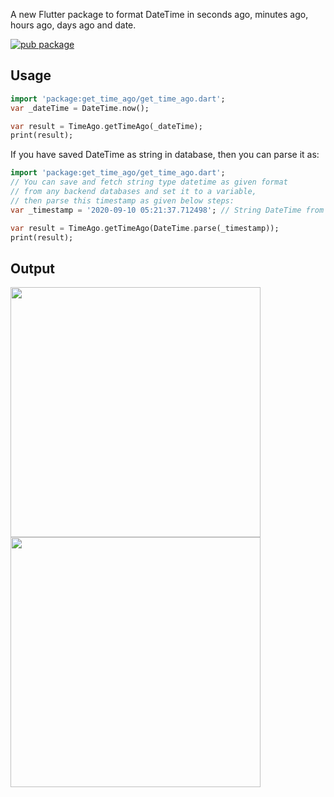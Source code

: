 A new Flutter package to format DateTime in seconds ago, minutes ago, hours ago, days ago and date.

[![pub package](https://img.shields.io/pub/v/get_time_ago.svg)][pub]

## Usage

```dart
import 'package:get_time_ago/get_time_ago.dart';
var _dateTime = DateTime.now();

var result = TimeAgo.getTimeAgo(_dateTime);
print(result);
```

If you have saved DateTime as string in database, then you can parse it as:

```dart
import 'package:get_time_ago/get_time_ago.dart';
// You can save and fetch string type datetime as given format 
// from any backend databases and set it to a variable, 
// then parse this timestamp as given below steps:
var _timestamp = '2020-09-10 05:21:37.712498'; // String DateTime from backend.

var result = TimeAgo.getTimeAgo(DateTime.parse(_timestamp));
print(result);
```

## Output

 [<img width="400px" src="https://github.com/nixrajput/get-time-ago/blob/master/get_time_ago_1.jpg">][pub]
 [<img width="400px" src="https://github.com/nixrajput/get-time-ago/blob/master/get_time_ago_2.jpg">][pub]


[pub]: https://pub.dev/packages/get_time_ago

